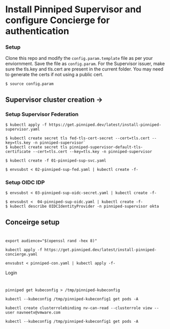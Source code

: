 # Install Pinniped Supervisor and configure Concierge for authentication

### Setup 

Clone this repo and modify the `config.param.template` file as per your enviornment. Save the file as `config.param`. For the Supervisor issuer, make sure the tls.key and tls.cert are present in the current folder. You may need to generate the certs if not using a public cert. 

`$ source config.param`


## Supervisor cluster creation -> 

### Setup Supervisor Federation

`$ kubectl apply -f https://get.pinniped.dev/latest/install-pinniped-supervisor.yaml`

```
$ kubectl create secret tls fed-tls-cert-secret --cert=tls.cert --key=tls.key -n pinniped-supervisor`
$ kubectl create secret tls pinniped-supervisor-default-tls-certificate --cert=tls.cert --key=tls.key -n pinniped-supervisor
```

`$ kubectl create -f 01-pinniped-sup-svc.yaml`

`$ envsubst < 02-pinniped-sup-fed.yaml | kubectl create -f-`

### Setup OIDC IDP
`$ envsubst < 03-pinniped-sup-oidc-secret.yaml | kubectl create -f-`

```
$ envsubst <  04-pinniped-sup-oidc.yaml | kubectl create -f-
$ kubectl describe OIDCIdentityProvider -n pinniped-supervisor okta
```

## Conceirge setup 

#
`export audience="$(openssl rand -hex 8)"`

`kubectl apply -f https://get.pinniped.dev/latest/install-pinniped-concierge.yaml`

`envsubst < pinniped-con.yaml | kubectl apply -f- `

Login

#

`pinniped get kubeconfig > /tmp/pinniped-kubeconfig`

`kubectl --kubeconfig /tmp/pinniped-kubeconfig1 get pods -A`

`kubectl create clusterrolebinding nv-can-read --clusterrole view --user navneetv@vmware.com`

`kubectl --kubeconfig /tmp/pinniped-kubeconfig1 get pods -A`
